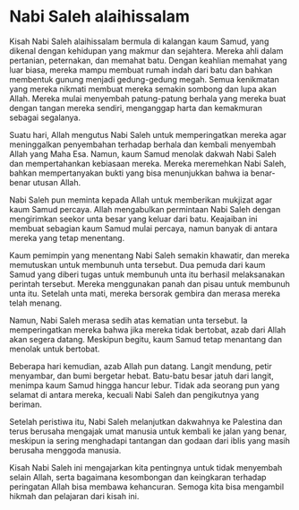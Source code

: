 # Nabi Saleh alaihissalam


Kisah Nabi Saleh alaihissalam bermula di kalangan kaum Samud, yang dikenal dengan kehidupan yang makmur dan sejahtera. Mereka ahli dalam pertanian, peternakan, dan memahat batu. Dengan keahlian memahat yang luar biasa, mereka mampu membuat rumah indah dari batu dan bahkan membentuk gunung menjadi gedung-gedung megah. Semua kenikmatan yang mereka nikmati membuat mereka semakin sombong dan lupa akan Allah. Mereka mulai menyembah patung-patung berhala yang mereka buat dengan tangan mereka sendiri, menganggap harta dan kemakmuran sebagai segalanya.

Suatu hari, Allah mengutus Nabi Saleh untuk memperingatkan mereka agar meninggalkan penyembahan terhadap berhala dan kembali menyembah Allah yang Maha Esa. Namun, kaum Samud menolak dakwah Nabi Saleh dan mempertahankan kebiasaan mereka. Mereka meremehkan Nabi Saleh, bahkan mempertanyakan bukti yang bisa menunjukkan bahwa ia benar-benar utusan Allah.

Nabi Saleh pun meminta kepada Allah untuk memberikan mukjizat agar kaum Samud percaya. Allah mengabulkan permintaan Nabi Saleh dengan mengirimkan seekor unta besar yang keluar dari batu. Keajaiban ini membuat sebagian kaum Samud mulai percaya, namun banyak di antara mereka yang tetap menentang.

Kaum pemimpin yang menentang Nabi Saleh semakin khawatir, dan mereka memutuskan untuk membunuh unta tersebut. Dua pemuda dari kaum Samud yang diberi tugas untuk membunuh unta itu berhasil melaksanakan perintah tersebut. Mereka menggunakan panah dan pisau untuk membunuh unta itu. Setelah unta mati, mereka bersorak gembira dan merasa mereka telah menang.

Namun, Nabi Saleh merasa sedih atas kematian unta tersebut. Ia memperingatkan mereka bahwa jika mereka tidak bertobat, azab dari Allah akan segera datang. Meskipun begitu, kaum Samud tetap menantang dan menolak untuk bertobat.

Beberapa hari kemudian, azab Allah pun datang. Langit mendung, petir menyambar, dan bumi bergetar hebat. Batu-batu besar jatuh dari langit, menimpa kaum Samud hingga hancur lebur. Tidak ada seorang pun yang selamat di antara mereka, kecuali Nabi Saleh dan pengikutnya yang beriman.

Setelah peristiwa itu, Nabi Saleh melanjutkan dakwahnya ke Palestina dan terus berusaha mengajak umat manusia untuk kembali ke jalan yang benar, meskipun ia sering menghadapi tantangan dan godaan dari iblis yang masih berusaha menggoda manusia.

Kisah Nabi Saleh ini mengajarkan kita pentingnya untuk tidak menyembah selain Allah, serta bagaimana kesombongan dan keingkaran terhadap peringatan Allah bisa membawa kehancuran. Semoga kita bisa mengambil hikmah dan pelajaran dari kisah ini.
